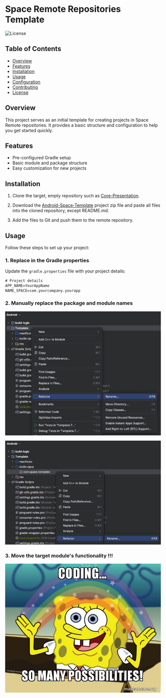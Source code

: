 # Space Remote Repositories Template

![License](https://img.shields.io/badge/license-MIT-blue.svg)

## Table of Contents

- [Overview](#overview)
- [Features](#features)
- [Installation](#installation)
- [Usage](#usage)
- [Configuration](#configuration)
- [Contributing](#contributing)
- [License](#license)

## Overview

This project serves as an initial template for creating projects in Space Remote repositories. It provides a basic structure and configuration to help you get started quickly.

## Features

- Pre-configured Gradle setup
- Basic module and package structure
- Easy customization for new projects

## Installation

1. Clone the target, empty repository such as [Core-Presentation](https://github.com/SpaceBank/Android-Space-Core-Presentation).

2. Download the [Android-Space-Template](https://github.com/nikantro888/Android-Space-Template) project zip file and paste all files into the cloned repository, except README.md.

3. Add the files to Git and push them to the remote repository.

## Usage

Follow these steps to set up your project:

### 1. Replace in the Gradle properties

Update the `gradle.properties` file with your project details:

```properties
# Project details
APP_NAME=YourAppName
NAME_SPACE=com.yourcompany.yourapp
```
### 2. Manually replace the package and module names

![img.png](module_renaming_img.png)

![img_1.png](package_renaming_img.png)

### 3. Move the target module's functionality !!!

![img_5.png](coding.png)

